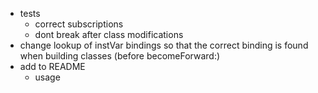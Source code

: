- tests
  - correct subscriptions
  - dont break after class modifications
- change lookup of instVar bindings so that the correct binding is found when building classes (before becomeForward:)
- add to README
  - usage
